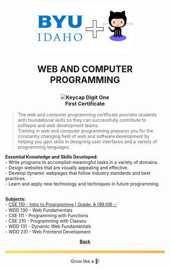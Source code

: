 <h1 align="center">
    <img 
        alt="BYU-Idaho"
        title="BYU-Idaho Logo" 
        src="./../.github/assets/logo-github.svg" 
        width="60%"
    />


<b>WEB AND COMPUTER PROGRAMMING</b><br>
</h1>

<h3 align="center"><img src="https://raw.githubusercontent.com/Tarikul-Islam-Anik/Animated-Fluent-Emojis/master/Emojis/Symbols/Keycap%20Digit%20One.png" alt="Keycap Digit One" width="25" height="25" /><br>First Certificate</h3>

> The web and computer programming certificate provides students with foundational skills so they can successfully contribute to software and web development teams.<br>
> Training in web and computer programming prepares you for the constantly changing field of web and software development by helping you gain skills in designing user interfaces and a variety of programming languages.

<b>Essential Knowledge and Skills Developed:</b><br>
    - Write programs to accomplish meaningful tasks in a variety of domains.<br>
    - Design websites that are visually appealing and effective.<br>
    - Develop dynamic webpages that follow industry standards and best practices.<br>
    - Learn and apply new technology and techniques in future programming.<br><br>  


<b>Subjects:</b><br>
    - <a href="cse-110\README.md">CSE 110 - Intro to Programming | Grade: A (99.09) ✅</a><br>
    - <a src="">WDD 130 - Web Fundamentals</a><br>
    - <a src="">CSE 111 - Programming with Functions</a><br>
    - <a src="">CSE 210 - Programming with Classes</a><br>
    - <a src="">WDD 131 - Dynamic Web Fundamentals</a><br>
    - <a src="">WDD 231 - Web Frontend Development</a><br>

<div align="center">

<b>[Back](/README.md)</b>

</div>

<img src="./../.github/assets/gradient-bar.svg" width="100%" height="8px"/>
<p align="center">Grow like a 🌳!</p>